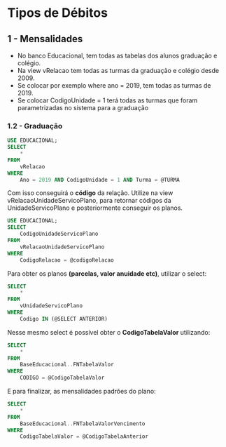 # Tipos de Débitos

## 1 - Mensalidades

* No banco Educacional, tem todas as tabelas dos alunos graduação e colégio.
* Na view vRelacao tem todas as turmas da graduação e colégio desde 2009.
* Se colocar por exemplo where ano = 2019, tem todas as turmas de 2019.
* Se colocar CodigoUnidade = 1 terá todas as turmas que foram parametrizadas no sistema para a graduação

### 1.2 - Graduação

```sql
USE EDUCACIONAL;
SELECT
    *
FROM
    vRelacao
WHERE
    Ano = 2019 AND CodigoUnidade = 1 AND Turma = @TURMA
```

Com isso conseguirá o **código** da relação. Utilize na view vRelacaoUnidadeServicoPlano, para retornar códigos da UnidadeServicoPlano e posteriormente conseguir os planos.

```sql
USE EDUCACIONAL;
SELECT
    CodigoUnidadeServicoPlano
FROM
    vRelacaoUnidadeServicoPlano
WHERE
    CodigoRelacao = @codigoRelacao
```

Para obter os planos **(parcelas, valor anuidade etc)**, utilizar o select:

```sql
SELECT
    *
FROM
    vUnidadeServicoPlano
WHERE
    Codigo IN (@SELECT ANTERIOR)
```

Nesse mesmo select é possível obter o **CodigoTabelaValor** utilizando:

```sql
SELECT
    *
FROM
    BaseEducacional..FNTabelaValor
WHERE
    CODIGO = @CodigoTabelaValor
```

E para finalizar, as mensalidades padrões do plano:

```sql
SELECT
    *
FROM
    BaseEducacional..FNTabelaValorVencimento
WHERE
    CodigoTabelaValor = @CodigoTabelaAnterior
```